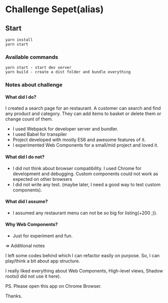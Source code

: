 # Challenge Sepet(alias)

## Start


```
yarn install
yarn start
```

### Available commands

```
yarn start - start dev server
yarn build - create a dist folder and bundle everything

```

### Notes about challenge

#### What did I do?
I created a search page for an restaurant.
A customer can search and find any product and category.
They can add items to basket or delete them or change count of them.

- I used Webpack for developer server and bundler.
- I used Babel for transpiler
- Project developed with mostly ES6 and awesome features of it.
- I experimented Web Components for a small/mid project and loved it.

#### What did I do not?
- I did not think about browser compatibility. I used Chrome for development and debugging.
Custom components could not work as expected on other browsers
- I did not write any test. (maybe later, I need a good way to test custom components).

#### What did I assume?

- I assumed any restaurant menu can not be so big for listing(+200 ;)).

#### Why Web Components?

- Just for experiment and fun.

=> Additional notes

I left some codes behind which I can refactor easily on purpose.
So, I can play/think a bit about app structure.

I really liked everything about Web Components, High-level views, Shadow roots(I did not use it here).

PS. Please open this app on Chrome Browser.

Thanks.
